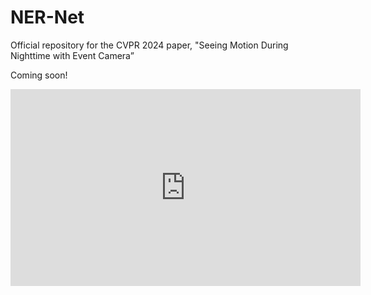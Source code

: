 # NER-Net
Official repository for the CVPR 2024 paper, "Seeing Motion During Nighttime with Event Camera”

Coming soon!

<iframe width="560" height="315" src="https://www.youtube.com/embed/zpfTLCF1Kw4" title="YouTube video player" frameborder="0" allow="accelerometer; autoplay; clipboard-write; encrypted-media; gyroscope; picture-in-picture" allowfullscreen></iframe>
